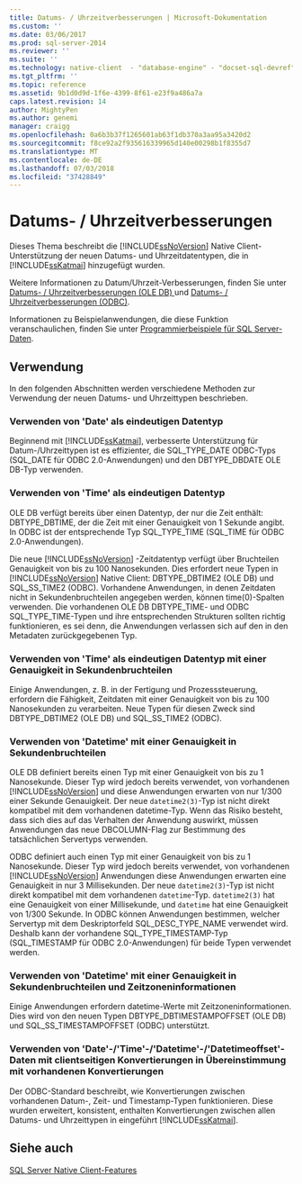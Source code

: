 ```yaml
---
title: Datums- / Uhrzeitverbesserungen | Microsoft-Dokumentation
ms.custom: ''
ms.date: 03/06/2017
ms.prod: sql-server-2014
ms.reviewer: ''
ms.suite: ''
ms.technology: native-client  - "database-engine" - "docset-sql-devref"
ms.tgt_pltfrm: ''
ms.topic: reference
ms.assetid: 9b1d0d9d-1f6e-4399-8f61-e23f9a486a7a
caps.latest.revision: 14
author: MightyPen
ms.author: genemi
manager: craigg
ms.openlocfilehash: 0a6b3b37f1265601ab63f1db370a3aa95a3420d2
ms.sourcegitcommit: f8ce92a2f935616339965d140e00298b1f8355d7
ms.translationtype: MT
ms.contentlocale: de-DE
ms.lasthandoff: 07/03/2018
ms.locfileid: "37428849"
---
```

# <a name="date-and-time-improvements"></a>Datums- / Uhrzeitverbesserungen
  Dieses Thema beschreibt die [!INCLUDE[ssNoVersion](../../../includes/ssnoversion-md.md)] Native Client-Unterstützung der neuen Datums- und Uhrzeitdatentypen, die in [!INCLUDE[ssKatmai](../../../includes/sskatmai-md.md)] hinzugefügt wurden.  
  
 Weitere Informationen zu Datum/Uhrzeit-Verbesserungen, finden Sie unter [Datums- / Uhrzeitverbesserungen &#40;OLE DB&#41; ](../../native-client-ole-db-date-time/date-and-time-improvements-ole-db.md) und [Datums- / Uhrzeitverbesserungen &#40;ODBC&#41;](../../native-client-odbc-date-time/date-and-time-improvements-odbc.md).  
  
 Informationen zu Beispielanwendungen, die diese Funktion veranschaulichen, finden Sie unter [Programmierbeispiele für SQL Server-Daten](http://msftdpprodsamples.codeplex.com/).  
  
## <a name="usage"></a>Verwendung  
 In den folgenden Abschnitten werden verschiedene Methoden zur Verwendung der neuen Datums- und Uhrzeittypen beschrieben.  
  
### <a name="use-date-as-a-distinct-data-type"></a>Verwenden von 'Date' als eindeutigen Datentyp  
 Beginnend mit [!INCLUDE[ssKatmai](../../../includes/sskatmai-md.md)], verbesserte Unterstützung für Datum-/Uhrzeittypen ist es effizienter, die SQL_TYPE_DATE ODBC-Typs (SQL_DATE für ODBC 2.0-Anwendungen) und den DBTYPE_DBDATE OLE DB-Typ verwenden.  
  
### <a name="use-time-as-a-distinct-data-type"></a>Verwenden von 'Time' als eindeutigen Datentyp  
 OLE DB verfügt bereits über einen Datentyp, der nur die Zeit enthält: DBTYPE_DBTIME, der die Zeit mit einer Genauigkeit von 1 Sekunde angibt. In ODBC ist der entsprechende Typ SQL_TYPE_TIME (SQL_TIME für ODBC 2.0-Anwendungen).  
  
 Die neue [!INCLUDE[ssNoVersion](../../../includes/ssnoversion-md.md)] -Zeitdatentyp verfügt über Bruchteilen Genauigkeit von bis zu 100 Nanosekunden. Dies erfordert neue Typen in [!INCLUDE[ssNoVersion](../../../includes/ssnoversion-md.md)] Native Client: DBTYPE_DBTIME2 (OLE DB) und SQL_SS_TIME2 (ODBC). Vorhandene Anwendungen, in denen Zeitdaten nicht in Sekundenbruchteilen angegeben werden, können time(0)-Spalten verwenden. Die vorhandenen OLE DB DBTYPE_TIME- und ODBC SQL_TYPE_TIME-Typen und ihre entsprechenden Strukturen sollten richtig funktionieren, es sei denn, die Anwendungen verlassen sich auf den in den Metadaten zurückgegebenen Typ.  
  
### <a name="use-time-as-a-distinct-data-type-with-extended-fractional-seconds-precision"></a>Verwenden von 'Time' als eindeutigen Datentyp mit einer Genauigkeit in Sekundenbruchteilen  
 Einige Anwendungen, z. B. in der Fertigung und Prozesssteuerung, erfordern die Fähigkeit, Zeitdaten mit einer Genauigkeit von bis zu 100 Nanosekunden zu verarbeiten. Neue Typen für diesen Zweck sind DBTYPE_DBTIME2 (OLE DB) und SQL_SS_TIME2 (ODBC).  
  
### <a name="use-datetime-with-extended-fractional-seconds-precision"></a>Verwenden von 'Datetime' mit einer Genauigkeit in Sekundenbruchteilen  
 OLE DB definiert bereits einen Typ mit einer Genauigkeit von bis zu 1 Nanosekunde. Dieser Typ wird jedoch bereits verwendet, von vorhandenen [!INCLUDE[ssNoVersion](../../../includes/ssnoversion-md.md)] und diese Anwendungen erwarten von nur 1/300 einer Sekunde Genauigkeit. Der neue `datetime2(3)`-Typ ist nicht direkt kompatibel mit dem vorhandenen datetime-Typ. Wenn das Risiko besteht, dass sich dies auf das Verhalten der Anwendung auswirkt, müssen Anwendungen das neue DBCOLUMN-Flag zur Bestimmung des tatsächlichen Servertyps verwenden.  
  
 ODBC definiert auch einen Typ mit einer Genauigkeit von bis zu 1 Nanosekunde. Dieser Typ wird jedoch bereits verwendet, von vorhandenen [!INCLUDE[ssNoVersion](../../../includes/ssnoversion-md.md)] Anwendungen diese Anwendungen erwarten eine Genauigkeit in nur 3 Millisekunden. Der neue `datetime2(3)`-Typ ist nicht direkt kompatibel mit dem vorhandenen `datetime`-Typ. `datetime2(3)` hat eine Genauigkeit von einer Millisekunde, und `datetime` hat eine Genauigkeit von 1/300 Sekunde. In ODBC können Anwendungen bestimmen, welcher Servertyp mit dem Deskriptorfeld SQL_DESC_TYPE_NAME verwendet wird. Deshalb kann der vorhandene SQL_TYPE_TIMESTAMP-Typ (SQL_TIMESTAMP für ODBC 2.0-Anwendungen) für beide Typen verwendet werden.  
  
### <a name="use-datetime-with-extended-fractional-seconds-precision-and-timezone"></a>Verwenden von 'Datetime' mit einer Genauigkeit in Sekundenbruchteilen und Zeitzoneninformationen  
 Einige Anwendungen erfordern datetime-Werte mit Zeitzoneninformationen. Dies wird von den neuen Typen DBTYPE_DBTIMESTAMPOFFSET (OLE DB) und SQL_SS_TIMESTAMPOFFSET (ODBC) unterstützt.  
  
### <a name="use-datetimedatetimedatetimeoffset-data-with-client-side-conversions-consistent-with-existing-conversions"></a>Verwenden von 'Date'-/'Time'-/'Datetime'-/'Datetimeoffset'-Daten mit clientseitigen Konvertierungen in Übereinstimmung mit vorhandenen Konvertierungen  
 Der ODBC-Standard beschreibt, wie Konvertierungen zwischen vorhandenen Datum-, Zeit- und Timestamp-Typen funktionieren. Diese wurden erweitert, konsistent, enthalten Konvertierungen zwischen allen Datums- und Uhrzeittypen in eingeführt [!INCLUDE[ssKatmai](../../../includes/sskatmai-md.md)].  
  
## <a name="see-also"></a>Siehe auch  
 [SQL Server Native Client-Features](sql-server-native-client-features.md)  
  
  
